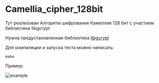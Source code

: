 # Camellia_cipher_128bit

Тут реализован Алгоритм шифрования Камеллия 128 бит с участием библиотеки libgcrypt 

Нужна предустановленная библиотека [libgcrypt](https://gnupg.org/software/libgcrypt/) 

Для компиляции и запуска теста можно написать:

```
make
```

Пример: 

![example](example_of_test.png)

